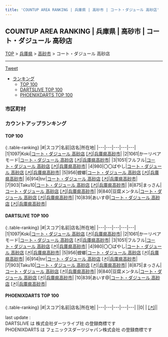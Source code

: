 ```yaml
---
title: 'COUNTUP AREA RANKING | 兵庫県 | 高砂市 | コート・ダジュール 高砂店'
---
```

## COUNTUP AREA RANKING | 兵庫県 | 高砂市 | コート・ダジュール 高砂店

[TOP](/darts/rank/) > [兵庫県](/darts/rank/兵庫県/) > [高砂市](/darts/rank/兵庫県/高砂市/) > コート・ダジュール 高砂店

___

<a href="https://twitter.com/share?ref_src=twsrc%5Etfw" data-text="COUNTUP AREA RANKING | 兵庫県高砂市コート・ダジュール 高砂店" class="twitter-share-button" data-hashtags="DARTSLIVE,PHOENIXDARTS,darts,ダーツ" data-show-count="false">Tweet</a>

* [ランキング](#カウントアップランキング)
    * [TOP 100](#top-100)
    * [DARTSLIVE TOP 100](#dartslive-top-100)
    * [PHOENIXDARTS TOP 100](#phoenixdarts-top-100)

### 市区町村

<ul>

</ul>

### カウントアップランキング

#### TOP 100



{:.table-ranking}
|#|スコア|名前|店名|所在地|
|---|---|---|---|---|
|1|1097|<span class="rank-name-dl">Koki</span>|<a href="/darts/rank/shops/1d1a15e128d33b5825d56fb0e5c39bac.html">コート・ダジュール 高砂店</a> <a href="https://search.dartslive.com/jp/shop/1d1a15e128d33b5825d56fb0e5c39bac">[↗]</a>|<a href="/darts/rank/兵庫県/高砂市">兵庫県高砂市</a>|
|2|1061|<span class="rank-name-dl">かーリペアモード</span>|<a href="/darts/rank/shops/1d1a15e128d33b5825d56fb0e5c39bac.html">コート・ダジュール 高砂店</a> <a href="https://search.dartslive.com/jp/shop/1d1a15e128d33b5825d56fb0e5c39bac">[↗]</a>|<a href="/darts/rank/兵庫県/高砂市">兵庫県高砂市</a>|
|3|1051|<span class="rank-name-dl">フルフル</span>|<a href="/darts/rank/shops/1d1a15e128d33b5825d56fb0e5c39bac.html">コート・ダジュール 高砂店</a> <a href="https://search.dartslive.com/jp/shop/1d1a15e128d33b5825d56fb0e5c39bac">[↗]</a>|<a href="/darts/rank/兵庫県/高砂市">兵庫県高砂市</a>|
|4|980|<span class="rank-name-dl">〇〇ばやし</span>|<a href="/darts/rank/shops/1d1a15e128d33b5825d56fb0e5c39bac.html">コート・ダジュール 高砂店</a> <a href="https://search.dartslive.com/jp/shop/1d1a15e128d33b5825d56fb0e5c39bac">[↗]</a>|<a href="/darts/rank/兵庫県/高砂市">兵庫県高砂市</a>|
|5|956|<span class="rank-name-dl">螳螂</span>|<a href="/darts/rank/shops/1d1a15e128d33b5825d56fb0e5c39bac.html">コート・ダジュール 高砂店</a> <a href="https://search.dartslive.com/jp/shop/1d1a15e128d33b5825d56fb0e5c39bac">[↗]</a>|<a href="/darts/rank/兵庫県/高砂市">兵庫県高砂市</a>|
|6|914|<span class="rank-name-dl">tnr</span>|<a href="/darts/rank/shops/1d1a15e128d33b5825d56fb0e5c39bac.html">コート・ダジュール 高砂店</a> <a href="https://search.dartslive.com/jp/shop/1d1a15e128d33b5825d56fb0e5c39bac">[↗]</a>|<a href="/darts/rank/兵庫県/高砂市">兵庫県高砂市</a>|
|7|903|<span class="rank-name-dl">Taku10</span>|<a href="/darts/rank/shops/1d1a15e128d33b5825d56fb0e5c39bac.html">コート・ダジュール 高砂店</a> <a href="https://search.dartslive.com/jp/shop/1d1a15e128d33b5825d56fb0e5c39bac">[↗]</a>|<a href="/darts/rank/兵庫県/高砂市">兵庫県高砂市</a>|
|8|875|<span class="rank-name-dl">まっさん</span>|<a href="/darts/rank/shops/1d1a15e128d33b5825d56fb0e5c39bac.html">コート・ダジュール 高砂店</a> <a href="https://search.dartslive.com/jp/shop/1d1a15e128d33b5825d56fb0e5c39bac">[↗]</a>|<a href="/darts/rank/兵庫県/高砂市">兵庫県高砂市</a>|
|9|840|<span class="rank-name-dl">豆腐メンタル</span>|<a href="/darts/rank/shops/1d1a15e128d33b5825d56fb0e5c39bac.html">コート・ダジュール 高砂店</a> <a href="https://search.dartslive.com/jp/shop/1d1a15e128d33b5825d56fb0e5c39bac">[↗]</a>|<a href="/darts/rank/兵庫県/高砂市">兵庫県高砂市</a>|
|10|839|<span class="rank-name-dl">あいす@</span>|<a href="/darts/rank/shops/1d1a15e128d33b5825d56fb0e5c39bac.html">コート・ダジュール 高砂店</a> <a href="https://search.dartslive.com/jp/shop/1d1a15e128d33b5825d56fb0e5c39bac">[↗]</a>|<a href="/darts/rank/兵庫県/高砂市">兵庫県高砂市</a>|


#### DARTSLIVE TOP 100



{:.table-ranking}
|#|スコア|名前|店名|所在地|
|---|---|---|---|---|
|1|1097|<span class="rank-name-dl">Koki</span>|<a href="/darts/rank/shops/1d1a15e128d33b5825d56fb0e5c39bac.html">コート・ダジュール 高砂店</a> <a href="https://search.dartslive.com/jp/shop/1d1a15e128d33b5825d56fb0e5c39bac">[↗]</a>|<a href="/darts/rank/兵庫県/高砂市">兵庫県高砂市</a>|
|2|1061|<span class="rank-name-dl">かーリペアモード</span>|<a href="/darts/rank/shops/1d1a15e128d33b5825d56fb0e5c39bac.html">コート・ダジュール 高砂店</a> <a href="https://search.dartslive.com/jp/shop/1d1a15e128d33b5825d56fb0e5c39bac">[↗]</a>|<a href="/darts/rank/兵庫県/高砂市">兵庫県高砂市</a>|
|3|1051|<span class="rank-name-dl">フルフル</span>|<a href="/darts/rank/shops/1d1a15e128d33b5825d56fb0e5c39bac.html">コート・ダジュール 高砂店</a> <a href="https://search.dartslive.com/jp/shop/1d1a15e128d33b5825d56fb0e5c39bac">[↗]</a>|<a href="/darts/rank/兵庫県/高砂市">兵庫県高砂市</a>|
|4|980|<span class="rank-name-dl">〇〇ばやし</span>|<a href="/darts/rank/shops/1d1a15e128d33b5825d56fb0e5c39bac.html">コート・ダジュール 高砂店</a> <a href="https://search.dartslive.com/jp/shop/1d1a15e128d33b5825d56fb0e5c39bac">[↗]</a>|<a href="/darts/rank/兵庫県/高砂市">兵庫県高砂市</a>|
|5|956|<span class="rank-name-dl">螳螂</span>|<a href="/darts/rank/shops/1d1a15e128d33b5825d56fb0e5c39bac.html">コート・ダジュール 高砂店</a> <a href="https://search.dartslive.com/jp/shop/1d1a15e128d33b5825d56fb0e5c39bac">[↗]</a>|<a href="/darts/rank/兵庫県/高砂市">兵庫県高砂市</a>|
|6|914|<span class="rank-name-dl">tnr</span>|<a href="/darts/rank/shops/1d1a15e128d33b5825d56fb0e5c39bac.html">コート・ダジュール 高砂店</a> <a href="https://search.dartslive.com/jp/shop/1d1a15e128d33b5825d56fb0e5c39bac">[↗]</a>|<a href="/darts/rank/兵庫県/高砂市">兵庫県高砂市</a>|
|7|903|<span class="rank-name-dl">Taku10</span>|<a href="/darts/rank/shops/1d1a15e128d33b5825d56fb0e5c39bac.html">コート・ダジュール 高砂店</a> <a href="https://search.dartslive.com/jp/shop/1d1a15e128d33b5825d56fb0e5c39bac">[↗]</a>|<a href="/darts/rank/兵庫県/高砂市">兵庫県高砂市</a>|
|8|875|<span class="rank-name-dl">まっさん</span>|<a href="/darts/rank/shops/1d1a15e128d33b5825d56fb0e5c39bac.html">コート・ダジュール 高砂店</a> <a href="https://search.dartslive.com/jp/shop/1d1a15e128d33b5825d56fb0e5c39bac">[↗]</a>|<a href="/darts/rank/兵庫県/高砂市">兵庫県高砂市</a>|
|9|840|<span class="rank-name-dl">豆腐メンタル</span>|<a href="/darts/rank/shops/1d1a15e128d33b5825d56fb0e5c39bac.html">コート・ダジュール 高砂店</a> <a href="https://search.dartslive.com/jp/shop/1d1a15e128d33b5825d56fb0e5c39bac">[↗]</a>|<a href="/darts/rank/兵庫県/高砂市">兵庫県高砂市</a>|
|10|839|<span class="rank-name-dl">あいす@</span>|<a href="/darts/rank/shops/1d1a15e128d33b5825d56fb0e5c39bac.html">コート・ダジュール 高砂店</a> <a href="https://search.dartslive.com/jp/shop/1d1a15e128d33b5825d56fb0e5c39bac">[↗]</a>|<a href="/darts/rank/兵庫県/高砂市">兵庫県高砂市</a>|


#### PHOENIXDARTS TOP 100



{:.table-ranking}
|#|スコア|名前|店名|所在地|
|---|---|---|---|---|
||0|<span class="rank-name-dl"> </span>|<a href="/darts/rank/shops/.html"></a> <a href="">[↗]</a>|<a href="/darts/rank//"></a>|


<div class="footer border-top border-gray-light mt-5 pt-3 text-right text-gray">
    last update : <span style="font-weight: italic" id="foot_last_modified"></span><br />
    DARTSLIVE は 株式会社ダーツライブ社 の登録商標です<br />
    PHOENIXDARTS は フェニックスダーツジャパン株式会社 の登録商標です<br />
</div>

<script src="https://cdnjs.cloudflare.com/ajax/libs/jquery.tablesorter/2.31.3/js/jquery.tablesorter.min.js" integrity="sha512-qzgd5cYSZcosqpzpn7zF2ZId8f/8CHmFKZ8j7mU4OUXTNRd5g+ZHBPsgKEwoqxCtdQvExE5LprwwPAgoicguNg==" crossorigin="anonymous" referrerpolicy="no-referrer"></script>
<link rel="stylesheet" href="https://cdnjs.cloudflare.com/ajax/libs/jquery.tablesorter/2.31.3/css/theme.default.min.css" integrity="sha512-wghhOJkjQX0Lh3NSWvNKeZ0ZpNn+SPVXX1Qyc9OCaogADktxrBiBdKGDoqVUOyhStvMBmJQ8ZdMHiR3wuEq8+w==" crossorigin="anonymous" referrerpolicy="no-referrer" />
<script>
$(function() {
    $(".table-ranking").tablesorter({sortList:[[0, 0]]});
    $("#foot_last_modified").text(formatDate(new Date(document.lastModified), 'yyyy-MM-dd HH:mm:ss'));
});
</script>

<script async src="https://platform.twitter.com/widgets.js" charset="utf-8"></script>